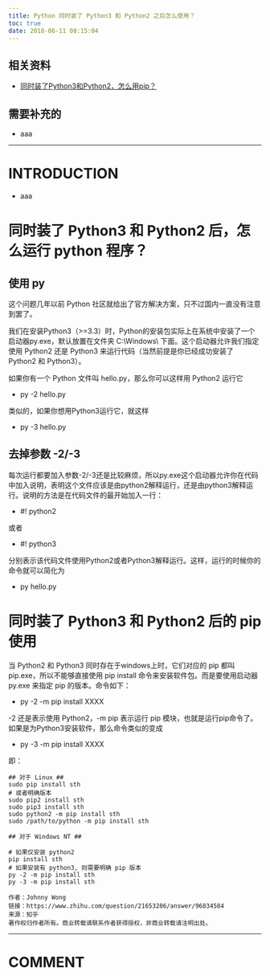 ```yaml
---
title: Python 同时装了 Python3 和 Python2 之后怎么使用？
toc: true
date: 2018-06-11 08:15:04
---
```


## 相关资料

- [同时装了Python3和Python2，怎么用pip？](https://www.zhihu.com/question/21653286)







## 需要补充的






  * aaa





* * *





# INTRODUCTION






  * aaa





# 同时装了 Python3 和 Python2 后，怎么运行 python 程序？




## 使用 py






这个问题几年以前 Python 社区就给出了官方解决方案，只不过国内一直没有注意到罢了。

我们在安装Python3（>=3.3）时，Python的安装包实际上在系统中安装了一个启动器py.exe，默认放置在文件夹 C:\Windows\ 下面。这个启动器允许我们指定使用 Python2 还是 Python3 来运行代码（当然前提是你已经成功安装了 Python2 和 Python3）。

如果你有一个 Python 文件叫 hello.py，那么你可以这样用 Python2 运行它




  * py -2 hello.py


类似的，如果你想用Python3运行它，就这样


  * py -3 hello.py




## **去掉参数 -2/-3**


每次运行都要加入参数-2/-3还是比较麻烦，所以py.exe这个启动器允许你在代码中加入说明，表明这个文件应该是由python2解释运行，还是由python3解释运行。说明的方法是在代码文件的最开始加入一行：




  * #! python2


或者


  * #! python3


分别表示该代码文件使用Python2或者Python3解释运行。这样，运行的时候你的命令就可以简化为


  * py hello.py





# 同时装了 Python3 和 Python2 后的 pip 使用


当 Python2 和 Python3 同时存在于windows上时，它们对应的 pip 都叫 pip.exe，所以不能够直接使用 pip install 命令来安装软件包。而是要使用启动器 py.exe 来指定 pip 的版本。命令如下：




  * py -2 -m pip install XXXX


-2 还是表示使用 Python2，-m pip 表示运行 pip 模块，也就是运行pip命令了。如果是为Python3安装软件，那么命令类似的变成


  * py -3 -m pip install XXXX





即：


    ## 对于 Linux ##
    sudo pip install sth
    # 或者明确版本
    sudo pip2 install sth
    sudo pip3 install sth
    sudo python2 -m pip install sth
    sudo /path/to/python -m pip install sth

    ## 对于 Windows NT ##

    # 如果仅安装 python2
    pip install sth
    # 如果安装有 python3, 则需要明确 pip 版本
    py -2 -m pip install sth
    py -3 -m pip install sth

    作者：Johnny Wong
    链接：https://www.zhihu.com/question/21653286/answer/96834584
    来源：知乎
    著作权归作者所有。商业转载请联系作者获得授权，非商业转载请注明出处。






















* * *





# COMMENT
